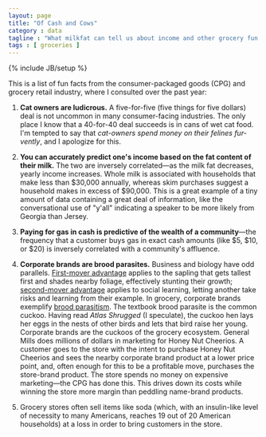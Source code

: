 ```yaml
---
layout: page
title: "Of Cash and Cows"
category : data
tagline : "What milkfat can tell us about income and other grocery fun facts"
tags : [ groceries ]
---
```

{% include JB/setup %}

This is a list of fun facts from the consumer-packaged goods (CPG) and grocery retail industry, where I consulted over the past year:

1. **Cat owners are ludicrous.** A five-for-five (five things for five dollars) deal is not uncommon in many consumer-facing industries. The only place I know that a 40-for-40 deal succeeds is in cans of wet cat food.
I'm tempted to say that *cat-owners spend money on their felines fur-vently*, and I apologize for this.

2. **You can accurately predict one's income based on the fat content of their milk.** The two are inversely 
correlated&#8212;as the milk fat decreases, yearly income increases. Whole milk is associated
with households that make less than $30,000 annually, whereas skim purchases suggest a household makes in excess of $90,000. 
This is a great example of a tiny amount of data containing a great deal of information, like                               the conversational use of "y'all" indicating a speaker to be more likely from Georgia than Jersey. 

3. **Paying for gas in cash is predictive of the wealth of a community**&#8212;the frequency that a customer 
buys gas in exact cash amounts (like $5, $10, or $20) is inversely correlated with a community's affluence.

4. **Corporate brands are brood parasites.** Business and biology have odd parallels. [First-mover advantage](http://en.wikipedia.org/wiki/First-mover_advantage) applies to the sapling that gets tallest first and shades nearby foliage,
effectively stunting their growth; [second-mover advantage](http://en.wikipedia.org/wiki/Second-mover_advantage#Second-mover_advantage) applies to social learning, letting another take risks
and learning from their example. In grocery, corporate brands exemplify [brood parasitism](http://en.wikipedia.org/wiki/Brood_parasite). The textbook brood parasite is the common cuckoo.
Having read *Atlas Shrugged* (I speculate), the cuckoo hen lays her eggs in the nests of other birds and lets that bird raise her young. Corporate brands are the cuckoos of the grocery ecosystem. 
General Mills does millions of dollars in marketing for Honey Nut Cheerios. A customer goes to the store 
with the intent to purchase Honey Nut Cheerios and sees the nearby corporate brand product at a lower price point, and, often
enough for this to be a profitable move, purchases the store-brand product. The store spends no money on expensive 
marketing&#8212;the CPG has done this. This drives down its costs while winning the store more margin
than peddling name-brand products.

5. Grocery stores often sell items like soda (which, with an insulin-like level of necessity to many Americans, reaches 19 out of 20 American households) at a loss in order to bring customers in the store.
